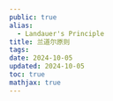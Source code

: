```yaml
---
public: true
alias:
  - Landauer's Principle
title: 兰道尔原则
tags:
date: 2024-10-05
updated: 2024-10-05
toc: true
mathjax: true
---
```



